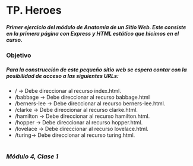 # TP. Heroes

##### _Primer ejercicio del módulo de **Anatomía de un Sitio Web**. Este consiste en la primera página con Express y HTML estático que hicimos en el curso._

### Objetivo 

##### _Para la construcción de este pequeño sitio web se espera contar con la posibilidad de acceso a las siguientes URLs:_
* / -> Debe direccionar al recurso index.html.
* /babbage -> Debe direccionar al recurso babbage.html
* /berners-lee -> Debe direccionar al recurso berners-lee.html.
* /clarke -> Debe direccionar al recurso clarke.html.
* /hamilton -> Debe direccionar al recurso hamilton.html.
* /hopper -> Debe direccionar al recurso hopper.html.
* /lovelace -> Debe direccionar al recurso lovelace.html.
* /turing-> Debe direccionar al recurso turing.html.

#
### **_Módulo 4, Clase 1_**
##
